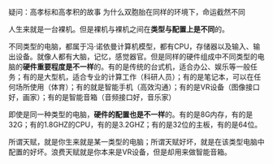 疑问：高孝标和高孝积的故事 为什么双胞胎在同样的环境下，命运截然不同

人生来就是一台裸机。但是裸机与裸机之间在**类型与配置上是不同**的。

不同类型的电脑，都属于冯·诺依曼计算机模型，都有CPU，存储器以及输入、输出设备。就像人都有大脑，记忆，感觉器官。但是同样的硬件组成中不同类型的电脑的**硬件重要程度是不一样**的。有的是传统的台式机，适合办公、娱乐等一般任务；有的是大型机，适合专业的计算工作（科研人员）；有的是笔记本，可以在任何场所使用（体育）；有的就是智能手机（高效沟通）；有的是VR设备（图像接口好，画家）；有的是智能音箱（音频接口好，音乐家）

即使是同一种类型的电脑，**硬件的配置也是不一样**的。有的是8G内存，有的是32G；有的1.8GHZ的CPU，有的是3.2GHZ；有的是32位的主板，有的是64位。

所谓天赋，就是你生来就是某一类型的电脑；所谓天赋好坏，就是在该类型电脑中配置的好坏。浪费天赋就是你本来是VR设备，但是却用来做智能音箱。
